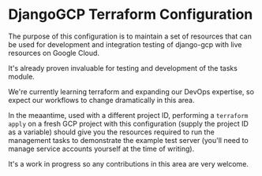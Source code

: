 # DjangoGCP Terraform Configuration

The purpose of this configuration is to maintain a set of resources that can be used for
development and integration testing of django-gcp with live resources on Google Cloud.

It's already proven invaluable for testing and development of the tasks module.

We're currently learning terraform and expanding our DevOps expertise, so expect our workflows
to change dramatically in this area.

In the meaantime, used with a different project ID, performing a `terraform apply`
on a fresh GCP project with this configuration (supply the project ID as a variable) should
give you the resources required to run the management tasks to demonstrate the example test
server (you'll need to manage service accounts yourself at the time of writing).

It's a work in progress so any contributions in this area are very welcome.
